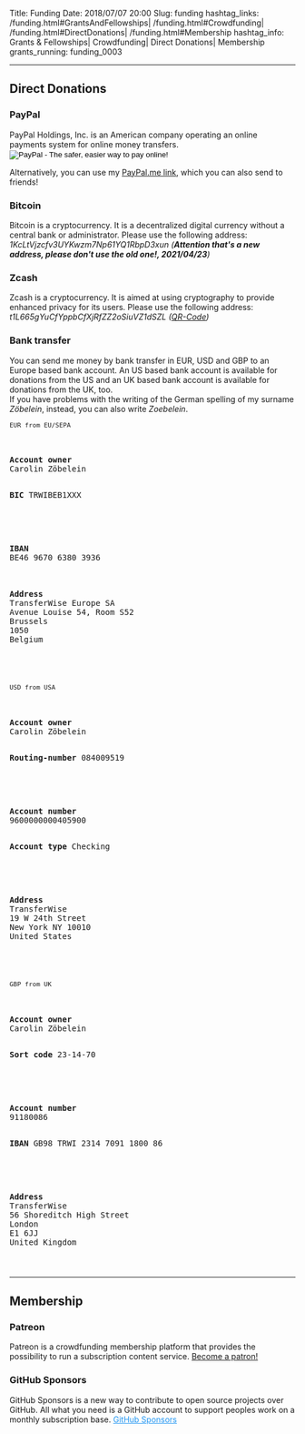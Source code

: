 Title:          Funding
Date:           2018/07/07 20:00
Slug:           funding
hashtag_links:  /funding.html#GrantsAndFellowships| /funding.html#Crowdfunding| /funding.html#DirectDonations| /funding.html#Membership
hashtag_info:   Grants &amp; Fellowships| Crowdfunding| Direct Donations| Membership
grants_running: funding_0003

<!-- <code><a href="/funding.html#Cross-subsidization">\#Cross-subsidization</a></code> -->
<!-- <code><a href="/funding.html#FinancialReports">\#Financial Reports</a></code> -->
<!-- <code><a href="/funding.html#Cooperations">\#Cooperations</a></code> -->
<!-- <code><a href="/funding.html#SupportedBy">\#Supported By</a></code> -->


<!--
<hr />
<h2 id="Crowdfunding">Crowdfunding</h2>

<h3 id="InCollectingProcess">In Collecting Process</h3>
<ul>
    <li>
        GoFundMe.com: <i>Conference Attending Expenses</i> (<a href="https://www.gofundme.com/f/conference-attending-expenses" title="GoFundMe.com: Conference Attending Expenses" target="_blank">visit</a>)
    </li>
</ul>
-->

<hr />
<h2 id="DirectDonations">Direct Donations</h2>

<h3>PayPal</h3>
PayPal Holdings, Inc. is an American company operating an online payments
system for online money transfers.
<form action="https://www.paypal.com/cgi-bin/webscr" method="post" target="_blank">
<input type="hidden" name="cmd" value="_s-xclick">
<input type="hidden" name="hosted_button_id" value="KGTZ89B4X9456">
<input type="image" src="https://www.paypalobjects.com/en_US/DE/i/btn/btn_donateCC_LG.gif" border="0" name="submit" alt="PayPal - The safer, easier way to pay online!">
<img alt="" border="0" src="https://www.paypalobjects.com/de_DE/i/scr/pixel.gif" width="1" height="1">
</form>

Alternatively, you can use my <a href="https://www.paypal.com/paypalme/CarolinZoebelein" title="External: PayPal.me" target="_blank">PayPal.me link</a>, which you can also send to friends!


<h3>Bitcoin</h3>
Bitcoin is a cryptocurrency. It is a decentralized digital currency without a central bank or administrator. Please use the following address:  
<i class="cryptocurr-addr">1KcLtVjzcfv3UYKwzm7Np61YQ1RbpD3xun (<b>Attention that's a new address, please don't use the old one!, 2021/04/23</b>)</i> 

<!--
<h3>Bitcoin</h3>
Bitcoin is a cryptocurrency. It is a decentralized digital currency without a central bank or administrator. Please use the following address:  
<i class="cryptocurr-addr">3QtQTQHt1kQ4QQz5wqYwmsQ2QR5YwFwZQ6 (<a href="/qrcodes/crowdfunding_bitcoin.png" title="Crowdfunding - Bitcoin: QR-Code" target="_blank">QR-Code</a>)</i> -->

<h3>Zcash</h3>
Zcash is a cryptocurrency. It is aimed at using cryptography to provide
enhanced privacy for its users. Please use the following address:  
<i class="cryptocurr-addr">t1L665gYuCfYppbCfXjRfZZ2oSiuVZ1dSZL (<a href="/qrcodes/crowdfunding_zcash.png" title="Crowdfunding - Zcash: QR-Code" target="_blank">QR-Code</a>)</i>

<h3>Bank transfer</h3>
You can send me money by bank transfer in EUR, USD and GBP to an Europe based bank account.  
An US based bank account is available for donations from the US and an UK based bank account is available for donations from the UK, too.<br />
If you have problems with the writing of the German spelling of my surname <i>Zöbelein</i>, instead, you can also write <i>Zoebelein</i>.


<code style="font-size: 0.8em;">EUR from EU/SEPA</code>

<div class="little-information-bank-accounts">
<pre>
<div class="three-columns" style="margin-top: -3%; margin-bottom: -5%;">

<div class="three-col01">
<b>Account owner</b>
Carolin Zöbelein

<b>BIC</b>
TRWIBEB1XXX
</div>

<div class="three-col02">
<b>IBAN</b>
BE46 9670 6380 3936
</div>

<div class="three-col03">
<b>Address</b>
TransferWise Europe SA
Avenue Louise 54, Room S52
Brussels
1050
Belgium
</div>

</div>

</pre>
</div>



<br />
<code style="font-size: 0.8em;">USD from USA</code><br />

<div class="little-information-bank-accounts">
<pre>
<div class="three-columns" style="margin-top: -3%; margin-bottom: -5%;">

<div class="three-col01">
<b>Account owner</b>
Carolin Zöbelein

<b>Routing-number</b>
084009519
</div>

<div class="three-col02">
<b>Account number</b>
9600000000405900

<b>Account type</b>
Checking
</div>

<div class="three-col03">
<b>Address</b>
TransferWise
19 W 24th Street
New York NY 10010
United States
</div>

</div>

</pre>
</div>


<br />
<code style="font-size: 0.8em;">GBP from UK</code>

<div class="little-information-bank-accounts">
<pre>
<div class="three-columns" style="margin-top: -3%; margin-bottom: -5%;">

<div class="three-col01">
<b>Account owner</b>
Carolin Zöbelein

<b>Sort code</b>
23-14-70
</div>

<div class="three-col02">
<b>Account number</b>
91180086

<b>IBAN</b>
GB98 TRWI 2314 7091 1800 86
</div>

<div class="three-col03">
<b>Address</b>
TransferWise
56 Shoreditch High Street
London
E1 6JJ
United Kingdom
</div>

</div>

</pre>
</div>


<hr />
<h2 id="Membership">Membership</h2>

<h3>Patreon</h3>
Patreon is a crowdfunding membership platform that provides the possibility to run a subscription content service.  
<i class="fab fa-patreon"></i> <a href="https://www.patreon.com/carolinzoebelein_research" title="Patreon: Carolin Zöbelein - Research" target="_blank">Become a patron!</a>

<h3>GitHub Sponsors</h3>
GitHub Sponsors is a new way to contribute to open source projects over GitHub. All what you need is a GitHub account to support peoples work on a monthly subscription base.  
<i class="fas fa-heart" style="color: #ea4aaa;"></i> <a href="https://github.com/sponsors/Samdney" title="External: GitHub Sponsors - Samdney" target="_blank" style="color: #2196F3;">GitHub Sponsors</a>

<!--
<h3>Liberapay</h3>
Liberapay is a non-profit organization providing a platform to donate money.  
<a href="https://liberapay.com/Carolin.Zoebelein/donate" target="_blank"><img alt="Donate using Liberapay" src="https://liberapay.com/assets/widgets/donate.svg"></a>
-->

<!--
<hr />
-->

<!--
<h2 id="Cross-subsidization">Cross-subsidization</h2>
From time to time, I also work as artist. You can also support my research work by buying one or more of my artworks. Currently, I sell all my work over <a href="https://www.saatchiart.com/Samdney" target="_blank">Saatchi Art</a>.
-->

<!--
<hr />
<h2 id="FinancialReports">Financial Reports</h2>
-->

<!--
<hr />
<h2 id="Cooperations">Cooperations</h2>
-->

<!--
<hr />
<h2 id="SupportedBy">Supported By</h2>
-->
